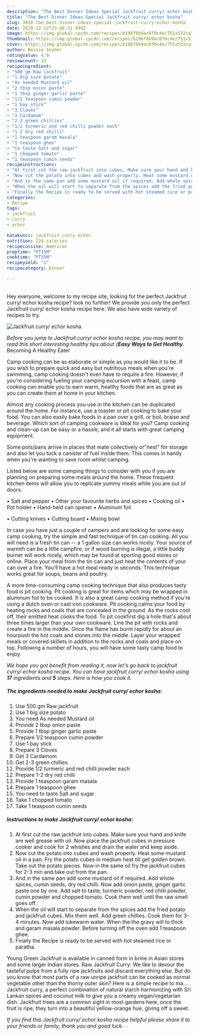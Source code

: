 ```yaml
---
description: "The Best Dinner Ideas Special Jackfruit curry/ echor kosha"
title: "The Best Dinner Ideas Special Jackfruit curry/ echor kosha"
slug: 3018-the-best-dinner-ideas-special-jackfruit-curry-echor-kosha
date: 2020-12-12T23:48:31.999Z
image: https://img-global.cpcdn.com/recipes/b196f8b9ac0f0c4e/751x532cq70/jackfruit-curry-echor-kosha-recipe-main-photo.jpg
thumbnail: https://img-global.cpcdn.com/recipes/b196f8b9ac0f0c4e/751x532cq70/jackfruit-curry-echor-kosha-recipe-main-photo.jpg
cover: https://img-global.cpcdn.com/recipes/b196f8b9ac0f0c4e/751x532cq70/jackfruit-curry-echor-kosha-recipe-main-photo.jpg
author: Bessie Snyder
ratingvalue: 4.9
reviewcount: 13
recipeingredient:
- "500 gm Raw jackfruit"
- "1 big size potato"
- "As needed Mustard oil"
- "2 tbsp onion paste"
- "1 tbsp ginger garlic paste"
- "1/2 teaspoon cumin powder"
- "1 bay stick"
- "3 Cloves"
- "3 Cardamom"
- "2-3 green chillies"
- "1/2 turmeric and red chilli powder each"
- "1-2 dry red chilli"
- "1 teaspoon garam masala"
- "1 teaspoon ghee"
- "to taste Salt and sugar"
- "1 chopped tomato"
- "1 teaspoon cumin seeds"
recipeinstructions:
- "At first cut the raw jackfruit into cubes. Make sure your hand and knife are well grease with oil. Now place the jackfruit cubes in pressure cooker and cook for 2 whistles and drain the water and keep aside."
- "Now cut the potato into cubes and wash properly. Heat some mustard oil in a pan. Fry the potato cubes in medium heat till get golden brown. Take out the potato pieces. Now in the same oil fry the jackfruit cubes for 2-3 min and take out from the pan."
- "And in the same pan add some mustard oil if required. Add whole spices, cumin seeds, dry red chilli. Now add onion paste, ginger garlic paste one by one. Add salt to taste, turmeric powder, red chilli powder, cumin powder and chopped tomato. Cook them well until the raw smell goes off."
- "When the oil will start to separate from the spices add the fried potato and jackfruit cubes. Mix them well. Add green chillies. Cook them for 3-4 minutes. Now add lukewarm water. When the the gravy will to thick and garam masala powder. Before turning off the oven add 1 teaspoon ghee."
- "Finally the Recipe is ready to be served with hot steamed rice or paratha."
categories:
- Recipe
tags:
- jackfruit
- curry
- echor

katakunci: jackfruit curry echor 
nutrition: 124 calories
recipecuisine: American
preptime: "PT15M"
cooktime: "PT35M"
recipeyield: "1"
recipecategory: Dinner

---
```

<br>
Hey everyone, welcome to my recipe site, looking for the perfect Jackfruit curry/ echor kosha recipe? look no further! We provide you only the perfect Jackfruit curry/ echor kosha recipe here. We also have wide variety of recipes to try.
<br>


![Jackfruit curry/ echor kosha](https://img-global.cpcdn.com/recipes/b196f8b9ac0f0c4e/751x532cq70/jackfruit-curry-echor-kosha-recipe-main-photo.jpg)

<i>Before you jump to Jackfruit curry/ echor kosha recipe, you may want to read this short interesting healthy tips about {<strong>Easy Ways to Get Healthy</strong>.</i>
Becoming A Healthy Eater

    
Camp cooking can be as elaborate or simple as you would like it to be. If you wish to prepare quick and easy but nutritious meals when you're swimming, camp cooking doesn't even have to require a fire. However, if you're considering fueling your camping excursion with a feast, camp cooking can enable you to earn warm, healthy foods that are as great as you can create them at home in your kitchen.

 Almost any cooking process you use in the kitchen can be duplicated around the home. For instance, use a toaster or pit cooking to bake your food. You can also easily bake foods in a pan over a grill, or boil, braise and beverage. Which sort of camping cookware is ideal for you? Camp cooking and clean-up can be easy or a hassle, and it all starts with great camping equipment.

Some pots/pans arrive in places that mate collectively or"nest" for storage and also let you tuck a canister of fuel inside them. This comes in handy when you're wanting to save room whilst camping.

Listed below are some camping things to consider with you if you are planning on preparing some meals around the home. These frequent kitchen items will allow you to replicate yummy meals while you are out of doors.

• Salt and pepper
• Other your favourite herbs and spices
• Cooking oil
• Pot holder
• Hand-held can opener
• Aluminum foil

• Cutting knives
• Cutting board
• Mixing bowl


In case you have just a couple of campers and are looking for some easy camp cooking, try the simple and fast technique of tin can cooking. All you will need is a fresh tin can -- a 1 gallon size can works nicely. Your source of warmth can be a little campfire, or if wood burning is illegal, a little buddy burner will work nicely, which may be found at sporting good stores or online. Place your meal from the tin can and just heat the contents of your can over a fire. You'll have a hot meal ready in seconds.  This technique works great for soups, beans and poultry.

A more time-consuming camp cooking technique that also produces tasty food is pit cooking. Pit cooking is great for items which may be wrapped in aluminum foil to be cooked.  It is also a great camp cooking method if you're using a dutch oven or cast iron cookware. Pit cooking calms your food by heating rocks and coals that are concealed in the ground. As the rocks cool off, their emitted heat cooks the food. To pit cookfirst dig a hole that's about three times larger than your own cookware. Line the pit with rocks and create a fire in the middle. Once the flame has burnt rapidly for about an hourpush the hot coals and stones into the middle. Layer your wrapped meals or covered skillets in addition to the rocks and coals and place on top. Following a number of hours, you will have some tasty camp food to enjoy.


<i>We hope you got benefit from reading it, now let's go back to jackfruit curry/ echor kosha recipe. You can have jackfruit curry/ echor kosha using <strong>17</strong> ingredients and <strong>5</strong> steps. Here is how you cook it.
</i>

##### The ingredients needed to make Jackfruit curry/ echor kosha:

1. Use 500 gm Raw jackfruit
1. Use 1 big size potato
1. You need As needed Mustard oil
1. Provide 2 tbsp onion paste
1. Provide 1 tbsp ginger garlic paste
1. Prepare 1/2 teaspoon cumin powder
1. Use 1 bay stick
1. Prepare 3 Cloves
1. Get 3 Cardamom
1. Get 2-3 green chillies
1. Provide 1/2 turmeric and red chilli powder each
1. Prepare 1-2 dry red chilli
1. Provide 1 teaspoon garam masala
1. Prepare 1 teaspoon ghee
1. You need to taste Salt and sugar
1. Take 1 chopped tomato
1. Take 1 teaspoon cumin seeds


##### Instructions to make Jackfruit curry/ echor kosha:

1. At first cut the raw jackfruit into cubes. Make sure your hand and knife are well grease with oil. Now place the jackfruit cubes in pressure cooker and cook for 2 whistles and drain the water and keep aside.
1. Now cut the potato into cubes and wash properly. Heat some mustard oil in a pan. Fry the potato cubes in medium heat till get golden brown. Take out the potato pieces. Now in the same oil fry the jackfruit cubes for 2-3 min and take out from the pan.
1. And in the same pan add some mustard oil if required. Add whole spices, cumin seeds, dry red chilli. Now add onion paste, ginger garlic paste one by one. Add salt to taste, turmeric powder, red chilli powder, cumin powder and chopped tomato. Cook them well until the raw smell goes off.
1. When the oil will start to separate from the spices add the fried potato and jackfruit cubes. Mix them well. Add green chillies. Cook them for 3-4 minutes. Now add lukewarm water. When the the gravy will to thick and garam masala powder. Before turning off the oven add 1 teaspoon ghee.
1. Finally the Recipe is ready to be served with hot steamed rice or paratha.


Young Green Jackfruit is available in canned form in brine in Asian stores and some larger Indian stores. Raw Jackfruit Curry: We like to devour the tasteful pulps from a fully ripe jackfruits and discard everything else. But do you know that most parts of a raw unripe jackfruit can be cooked as normal vegetable other than the thorny outer skin? Here is a simple recipe to ma… Jackfruit curry, a perfect combination of natural starch harmonizing with Sri Lankan spices and coconut milk to give you a creamy vegan/vegetarian dish. Jackfruit trees are a common sight in most gardens here, once the fruit is ripe, they turn into a beautiful yellow-orange hue, giving off a sweet. 

<i>If you find this Jackfruit curry/ echor kosha recipe helpful please share it to your friends or family, thank you and good luck.</i>
